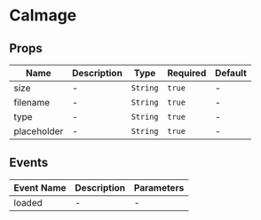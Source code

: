 # CaImage

## Props

<!-- @vuese:CaImage:props:start -->
|Name|Description|Type|Required|Default|
|---|---|---|---|---|
|size|-|`String`|`true`|-|
|filename|-|`String`|`true`|-|
|type|-|`String`|`true`|-|
|placeholder|-|`String`|`true`|-|

<!-- @vuese:CaImage:props:end -->


## Events

<!-- @vuese:CaImage:events:start -->
|Event Name|Description|Parameters|
|---|---|---|
|loaded|-|-|

<!-- @vuese:CaImage:events:end -->


